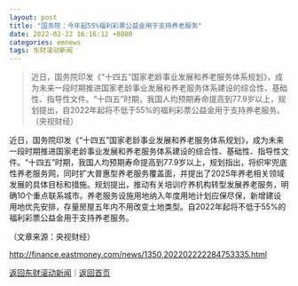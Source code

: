 ```yaml
---
layout: post
title: "国务院：今年起55%福利彩票公益金用于支持养老服务"
date: 2022-02-22 16:16:12 +0800
categories: emnews
tags: 东财滚动新闻
---
```

> 近日，国务院印发《“十四五”国家老龄事业发展和养老服务体系规划》，成为未来一段时期推进国家老龄事业发展和养老服务体系建设的综合性、基础性、指导性文件。“十四五”时期，我国人均预期寿命提高到77.9岁以上，规划提出，自2022年起将不低于55%的福利彩票公益金用于支持养老服务。（央视财经）

<p>近日，国务院印发《“十四五”国家老龄事业发展和养老服务体系规划》，成为未来一段时期推进国家老龄事业发展和养老服务体系建设的综合性、基础性、指导性文件。“十四五”时期，我国人均预期寿命提高到77.9岁以上，规划指出，将织牢兜底性养老服务网，同时扩大普惠型养老服务覆盖面，并提出了2025年养老相关领域发展的具体目标和措施。规划提出，推动有关培训疗养机构转型发展养老服务，明确10个重点联系城市。养老服务设施用地纳入年度用地计划应保尽保，新增建设用地优先安排，存量房屋五年内不用改变土地类型。自2022年起将不低于55%的福利彩票公益金用于支持养老服务。 </p><p class="em_media">（文章来源：央视财经）</p>

<http://finance.eastmoney.com/news/1350,202202222284753335.html>

[返回东财滚动新闻](//finews.withounder.com/emnews/)｜[返回首页](//finews.withounder.com/)